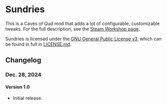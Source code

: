 # Sundries

This is a Caves of Qud mod that adds a lot of configurable, customizable tweaks. For the full description, see the [Steam Workshop page](https://steamcommunity.com/sharedfiles/filedetails/?id=3339009682).

Sundries is licensed under the [GNU General Public License v3](http://www.gnu.org/licenses/agpl.html), which can be found in full in [LICENSE.md](LICENSE.md).

## Changelog

### Dec. 28, 2024
#### Version 1.0
* Initial release.
